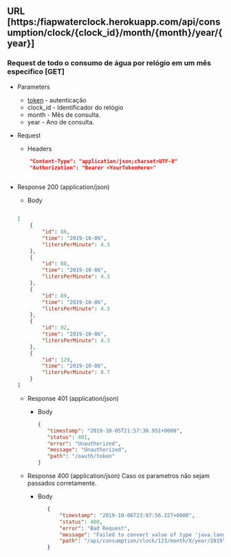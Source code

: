 ## URL  [https:/fiapwaterclock.herokuapp.com/api/consumption/clock/{clock_id}/month/{month}/year/{year}]
### Request de todo o consumo de água por relógio em um mês especifico [GET]

+ Parameters
    + [token](/docs/authentication.md) - autenticação 
    + clock_id - Identificador do relógio 
    + month - Mês de consulta.
    + year - Ano de consulta.

+ Request
    + Headers       
    ```json
        "Content-Type": "application/json;charset=UTF-8"
        "Authorization": "Bearer <YourTokenHere>"
      
    ```
    
+ Response 200 (application/json)
    + Body
    ```json
    
    [
        {
            "id": 86,
            "time": "2019-10-06",
            "litersPerMinute": 4.3
        },
        {
            "id": 88,
            "time": "2019-10-06",
            "litersPerMinute": 4.3
        },
        {
            "id": 89,
            "time": "2019-10-06",
            "litersPerMinute": 4.3
        },
        {
            "id": 92,
            "time": "2019-10-06",
            "litersPerMinute": 4.3
        },
        {
            "id": 129,
            "time": "2019-10-06",
            "litersPerMinute": 8.7
        }
    ]
    ```
    
    + Response 401 (application/json)
        + Body
            ```json
           {
               "timestamp": "2019-10-05T21:57:30.951+0000",
               "status": 401,
               "error": "Unauthorized",
               "message": "Unauthorized",
               "path": "/oauth/token"
           }
            ```
            
     + Response 400 (application/json) Caso os parametros não sejam passados corretamente.
        + Body
          ```json
             {
                 "timestamp": "2019-10-06T23:07:56.227+0000",
                 "status": 400,
                 "error": "Bad Request",
                 "message": "Failed to convert value of type 'java.lang.String' to required type 'int'; nested exception is java.lang.NumberFormatException: For input string: \"X\"",
                 "path": "/api/consumption/clock/123/month/X/year/2019"
             }
          ```
  
  